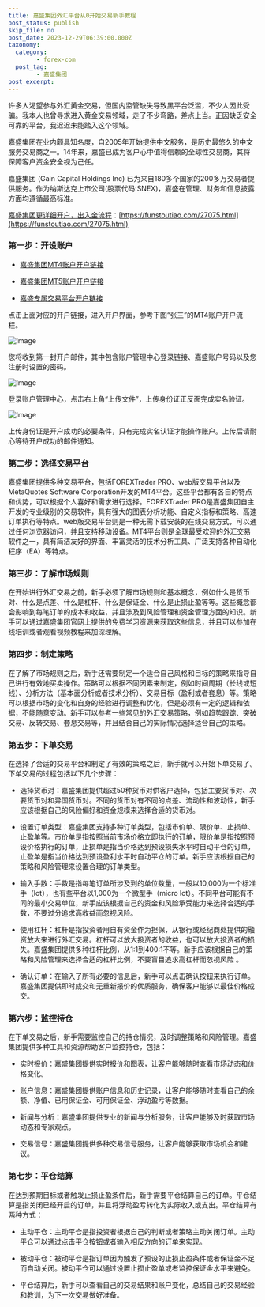 ```yaml
---
title: 嘉盛集团外汇平台从0开始交易新手教程
post_status: publish
skip_file: no
post_date: 2023-12-29T06:39:00.000Z
taxonomy:
  category:
        - forex-com
  post_tag:
        - 嘉盛集团
post_excerpt: 
---
```

许多人渴望参与外汇黄金交易，但国内监管缺失导致黑平台泛滥，不少人因此受骗。我本人也曾寻求进入黄金交易领域，走了不少弯路，差点上当。正因缺乏安全可靠的平台，我迟迟未能踏入这个领域。

嘉盛集团在业内颇具知名度，自2005年开始提供中文服务，是历史最悠久的中文服务交易商之一。14年来，嘉盛已成为客户心中值得信赖的全球性交易商，其将保障客户资金安全视为己任。

嘉盛集团 (Gain Capital Holdings Inc) 已为来自180多个国家的200多万交易者提供服务。作为纳斯达克上市公司(股票代码:SNEX)，嘉盛在管理、财务和信息披露方面均遵循最高标准。

[嘉盛集团更详细开户，出入金流程](https://funstoutiao.com/27075.html)：[https://funstoutiao.com/27075.html](https://funstoutiao.com/27075.html)

### 第一步：开设账户

* [嘉盛集团MT4账户开户链接](https://s.ssgg.net/jsmt4)

* [嘉盛集团MT5账户开户链接](https://s.ssgg.net/jsmt5)

* [嘉盛专属交易平台开户链接](https://s.ssgg.net/js)

点击上面对应的开户链接，进入开户界面，参考下图“张三”的MT4账户开户流程。

![Image](https://prod-files-secure.s3.us-west-2.amazonaws.com/39ed1227-6d7d-4570-be36-9ccd4a2c4241/7a167aea-686b-400d-af59-4e18eb607a40/640.png?X-Amz-Algorithm=AWS4-HMAC-SHA256&X-Amz-Content-Sha256=UNSIGNED-PAYLOAD&X-Amz-Credential=ASIAZI2LB4665Q5YRQIT%2F20250903%2Fus-west-2%2Fs3%2Faws4_request&X-Amz-Date=20250903T101308Z&X-Amz-Expires=3600&X-Amz-Security-Token=IQoJb3JpZ2luX2VjENn%2F%2F%2F%2F%2F%2F%2F%2F%2F%2FwEaCXVzLXdlc3QtMiJHMEUCIQDxhgzetY8xOCaweOAMlIJHXhQCDC80XPbCLgg0lSOVuwIgJUf%2F3ZZCjm1dkfbjpF1v21cQiIs97vPhFnXoJZfkfFwq%2FwMIQhAAGgw2Mzc0MjMxODM4MDUiDEVeN2H1uusa7Mv6nSrcA7OQNsz%2F4iDB3AvOu970s360syWltb6P%2F%2BpIFBEcm%2FdpCxR%2F%2BHOyJ7X6Hw7yivZrrtDz81jyo81ZjiKsAc20Z0hjko8jyXV5rocWFlcgNxZbMnxhEr26LRzryotEPINgXUTisEZo9pnrHhtzCnomtim2h7zigWpg1cQIkolHDYKYZzCBGhzTmSpzXRgm%2Fv0L3MPTNSFgXc0jh%2BKy859bEGorLIP%2BXy01SOnF0%2B%2FMbGHgDTpfKf%2FLA%2FwGJsDgROAJRJFBAAxsDYgaGqxrrhtiU8T0BGgOAJMHf%2FMdzjh80owwIAKD0cl4nvq8MgwwAqv8GdJvP0x4M9ixnvEpqilHOSG3TE%2FQmovzgqkvnnGpLqPtWkrJEg6ABzv6umOxBLEidrlTHVSO5LeqOueVh7SzZ%2BJAA3lu6hHhGERCAsw05hTmVIUAQPraTR7Uwh8FRytCcIJ6zKlrip2ZnnGyy5HQ7HJ32%2BEIO6i%2F6aQwDQhnDJgjszB4iv8uJeY5V5eh3Blsale7i3FP3Dnyod3pKBi8WSbMZefjFfUqbiDYsi8I5qiJoAiSvBYMctEZF%2Fw0Mry%2Fo8dqzdLHc50FL8B4hZJ2lD56HzBdHqUdJigTwZjVX4gcZgtnWuI3fsnBTmfjMLuF4MUGOqUB98sM3lsdzSphUcsCNowTK9Aap2MKGqP9xAklYYl7Y0gy9TpHu9w6f17DwjrmSmgY48CMzAo%2FUR%2FqefrbSxDqPKkEOAOATKOJaNgcOZYTSvDVqLvWvIFhwlkug0zD3Asqnr8JaMhwuAP2Ub04qDvhe9%2Fidu5G3n6aZxr%2BGvuB7vsA4Dv0fN8NzA5BdhRqrYaftRSZpuJwXwT4Xk%2BYfHNyF7HXQVoW&X-Amz-Signature=c8624219df484481befbd9c9c7c6480a2f5d1a19e7d793cc362f214113dc4804&X-Amz-SignedHeaders=host&x-amz-checksum-mode=ENABLED&x-id=GetObject)

您将收到第一封开户邮件，其中包含账户管理中心登录链接、嘉盛账户号码以及您注册时设置的密码。

![Image](https://prod-files-secure.s3.us-west-2.amazonaws.com/39ed1227-6d7d-4570-be36-9ccd4a2c4241/eaa1c6b3-2877-4284-a0e1-530e222c27fb/image.png?X-Amz-Algorithm=AWS4-HMAC-SHA256&X-Amz-Content-Sha256=UNSIGNED-PAYLOAD&X-Amz-Credential=ASIAZI2LB4665Q5YRQIT%2F20250903%2Fus-west-2%2Fs3%2Faws4_request&X-Amz-Date=20250903T101308Z&X-Amz-Expires=3600&X-Amz-Security-Token=IQoJb3JpZ2luX2VjENn%2F%2F%2F%2F%2F%2F%2F%2F%2F%2FwEaCXVzLXdlc3QtMiJHMEUCIQDxhgzetY8xOCaweOAMlIJHXhQCDC80XPbCLgg0lSOVuwIgJUf%2F3ZZCjm1dkfbjpF1v21cQiIs97vPhFnXoJZfkfFwq%2FwMIQhAAGgw2Mzc0MjMxODM4MDUiDEVeN2H1uusa7Mv6nSrcA7OQNsz%2F4iDB3AvOu970s360syWltb6P%2F%2BpIFBEcm%2FdpCxR%2F%2BHOyJ7X6Hw7yivZrrtDz81jyo81ZjiKsAc20Z0hjko8jyXV5rocWFlcgNxZbMnxhEr26LRzryotEPINgXUTisEZo9pnrHhtzCnomtim2h7zigWpg1cQIkolHDYKYZzCBGhzTmSpzXRgm%2Fv0L3MPTNSFgXc0jh%2BKy859bEGorLIP%2BXy01SOnF0%2B%2FMbGHgDTpfKf%2FLA%2FwGJsDgROAJRJFBAAxsDYgaGqxrrhtiU8T0BGgOAJMHf%2FMdzjh80owwIAKD0cl4nvq8MgwwAqv8GdJvP0x4M9ixnvEpqilHOSG3TE%2FQmovzgqkvnnGpLqPtWkrJEg6ABzv6umOxBLEidrlTHVSO5LeqOueVh7SzZ%2BJAA3lu6hHhGERCAsw05hTmVIUAQPraTR7Uwh8FRytCcIJ6zKlrip2ZnnGyy5HQ7HJ32%2BEIO6i%2F6aQwDQhnDJgjszB4iv8uJeY5V5eh3Blsale7i3FP3Dnyod3pKBi8WSbMZefjFfUqbiDYsi8I5qiJoAiSvBYMctEZF%2Fw0Mry%2Fo8dqzdLHc50FL8B4hZJ2lD56HzBdHqUdJigTwZjVX4gcZgtnWuI3fsnBTmfjMLuF4MUGOqUB98sM3lsdzSphUcsCNowTK9Aap2MKGqP9xAklYYl7Y0gy9TpHu9w6f17DwjrmSmgY48CMzAo%2FUR%2FqefrbSxDqPKkEOAOATKOJaNgcOZYTSvDVqLvWvIFhwlkug0zD3Asqnr8JaMhwuAP2Ub04qDvhe9%2Fidu5G3n6aZxr%2BGvuB7vsA4Dv0fN8NzA5BdhRqrYaftRSZpuJwXwT4Xk%2BYfHNyF7HXQVoW&X-Amz-Signature=d52a6c9869a387b9bb2ed81e4c01ecf7b0ea19cab4c4d26a70e6e164c438e870&X-Amz-SignedHeaders=host&x-amz-checksum-mode=ENABLED&x-id=GetObject)

登录账户管理中心，点击右上角“上传文件”，上传身份证正反面完成实名验证。

![Image](https://prod-files-secure.s3.us-west-2.amazonaws.com/39ed1227-6d7d-4570-be36-9ccd4a2c4241/54090639-09fc-46b4-a135-e0289f707147/image.png?X-Amz-Algorithm=AWS4-HMAC-SHA256&X-Amz-Content-Sha256=UNSIGNED-PAYLOAD&X-Amz-Credential=ASIAZI2LB4665Q5YRQIT%2F20250903%2Fus-west-2%2Fs3%2Faws4_request&X-Amz-Date=20250903T101308Z&X-Amz-Expires=3600&X-Amz-Security-Token=IQoJb3JpZ2luX2VjENn%2F%2F%2F%2F%2F%2F%2F%2F%2F%2FwEaCXVzLXdlc3QtMiJHMEUCIQDxhgzetY8xOCaweOAMlIJHXhQCDC80XPbCLgg0lSOVuwIgJUf%2F3ZZCjm1dkfbjpF1v21cQiIs97vPhFnXoJZfkfFwq%2FwMIQhAAGgw2Mzc0MjMxODM4MDUiDEVeN2H1uusa7Mv6nSrcA7OQNsz%2F4iDB3AvOu970s360syWltb6P%2F%2BpIFBEcm%2FdpCxR%2F%2BHOyJ7X6Hw7yivZrrtDz81jyo81ZjiKsAc20Z0hjko8jyXV5rocWFlcgNxZbMnxhEr26LRzryotEPINgXUTisEZo9pnrHhtzCnomtim2h7zigWpg1cQIkolHDYKYZzCBGhzTmSpzXRgm%2Fv0L3MPTNSFgXc0jh%2BKy859bEGorLIP%2BXy01SOnF0%2B%2FMbGHgDTpfKf%2FLA%2FwGJsDgROAJRJFBAAxsDYgaGqxrrhtiU8T0BGgOAJMHf%2FMdzjh80owwIAKD0cl4nvq8MgwwAqv8GdJvP0x4M9ixnvEpqilHOSG3TE%2FQmovzgqkvnnGpLqPtWkrJEg6ABzv6umOxBLEidrlTHVSO5LeqOueVh7SzZ%2BJAA3lu6hHhGERCAsw05hTmVIUAQPraTR7Uwh8FRytCcIJ6zKlrip2ZnnGyy5HQ7HJ32%2BEIO6i%2F6aQwDQhnDJgjszB4iv8uJeY5V5eh3Blsale7i3FP3Dnyod3pKBi8WSbMZefjFfUqbiDYsi8I5qiJoAiSvBYMctEZF%2Fw0Mry%2Fo8dqzdLHc50FL8B4hZJ2lD56HzBdHqUdJigTwZjVX4gcZgtnWuI3fsnBTmfjMLuF4MUGOqUB98sM3lsdzSphUcsCNowTK9Aap2MKGqP9xAklYYl7Y0gy9TpHu9w6f17DwjrmSmgY48CMzAo%2FUR%2FqefrbSxDqPKkEOAOATKOJaNgcOZYTSvDVqLvWvIFhwlkug0zD3Asqnr8JaMhwuAP2Ub04qDvhe9%2Fidu5G3n6aZxr%2BGvuB7vsA4Dv0fN8NzA5BdhRqrYaftRSZpuJwXwT4Xk%2BYfHNyF7HXQVoW&X-Amz-Signature=99998bcd223ff960caea043b7b1aa0d0d53b4622aea8091acb9a42d32e34285a&X-Amz-SignedHeaders=host&x-amz-checksum-mode=ENABLED&x-id=GetObject)

上传身份证是开户成功的必要条件，只有完成实名认证才能操作账户。上传后请耐心等待开户成功的邮件通知。

### 第二步：选择交易平台

嘉盛集团提供多种交易平台，包括FOREXTrader PRO、web版交易平台以及MetaQuotes Software Corporation开发的MT4平台。这些平台都有各自的特点和优势，可以根据个人喜好和需求进行选择。FOREXTrader PRO是嘉盛集团自主开发的专业级别的交易软件，具有强大的图表分析功能、自定义指标和策略、高速订单执行等特点。web版交易平台则是一种无需下载安装的在线交易方式，可以通过任何浏览器访问，并且支持移动设备。MT4平台则是全球最受欢迎的外汇交易软件之一，具有简洁友好的界面、丰富灵活的技术分析工具、广泛支持各种自动化程序（EA）等特点。

### 第三步：了解市场规则

在开始进行外汇交易之前，新手必须了解市场规则和基本概念，例如什么是货币对、什么是点差、什么是杠杆、什么是保证金、什么是止损止盈等等。这些概念都会影响到每笔订单的成本和收益，并且涉及到风险管理和资金管理方面的知识。新手可以通过嘉盛集团官网上提供的免费学习资源来获取这些信息，并且可以参加在线培训或者观看视频教程来加深理解。

### 第四步：制定策略

在了解了市场规则之后，新手还需要制定一个适合自己风格和目标的策略来指导自己进行有效地买卖操作。策略可以根据不同因素来制定，例如时间周期（长线或短线）、分析方法（基本面分析或者技术分析）、交易目标（盈利或者套息）等。策略可以根据市场的变化和自身的经验进行调整和优化，但是必须有一定的逻辑和依据，不能随意变动。新手可以参考一些常见的外汇交易策略，例如趋势跟踪、突破交易、反转交易、套息交易等，并且结合自己的实际情况选择适合自己的策略。

### 第五步：下单交易

在选择了合适的交易平台和制定了有效的策略之后，新手就可以开始下单交易了。下单交易的过程包括以下几个步骤：

* 选择货币对：嘉盛集团提供超过50种货币对供客户选择，包括主要货币对、次要货币对和异国货币对。不同的货币对有不同的点差、流动性和波动性，新手应该根据自己的风险偏好和资金规模来选择合适的货币对。

* 设置订单类型：嘉盛集团支持多种订单类型，包括市价单、限价单、止损单、止盈单等。市价单是指按照当前市场价格立即执行的订单，限价单是指按照预设价格执行的订单，止损单是指当价格达到预设损失水平时自动平仓的订单，止盈单是指当价格达到预设盈利水平时自动平仓的订单。新手应该根据自己的策略和风险管理来设置合理的订单类型。

* 输入手数：手数是指每笔订单所涉及到的单位数量，一般以10,000为一个标准手（lot），也有些平台以1,000为一个微型手（micro lot）。不同平台可能有不同的最小交易单位，新手应该根据自己的资金和风险承受能力来选择合适的手数，不要过分追求高收益而忽视风险。

* 使用杠杆：杠杆是指投资者用自有资金作为担保，从银行或经纪商处提供的融资放大来进行外汇交易。杠杆可以放大投资者的收益，也可以放大投资者的损失。嘉盛集团提供多种杠杆比例，从1:1到400:1不等。新手应该根据自己的策略和风险管理来选择合适的杠杆比例，不要盲目追求高杠杆而忽视风险 。

* 确认订单：在输入了所有必要的信息后，新手可以点击确认按钮来执行订单。嘉盛集团提供即时成交和无重新报价的优质服务，确保客户能够以最佳价格成交。

### 第六步：监控持仓

在下单交易之后，新手需要监控自己的持仓情况，及时调整策略和风险管理。嘉盛集团提供多种工具和资源帮助客户监控持仓，包括：

* 实时报价：嘉盛集团提供实时报价和图表，让客户能够随时查看市场动态和价格变化。

* 账户信息：嘉盛集团提供账户信息和历史记录，让客户能够随时查看自己的余额、净值、已用保证金、可用保证金、浮动盈亏等数据。

* 新闻与分析：嘉盛集团提供专业的新闻与分析服务，让客户能够及时获取市场动态和专家观点。

* 交易信号：嘉盛集团提供多种交易信号服务，让客户能够获取市场机会和建议。

### 第七步：平仓结算

在达到预期目标或者触发止损止盈条件后，新手需要平仓结算自己的订单。平仓结算是指关闭已经开启的订单，并且将浮动盈亏转化为实际收入或支出。平仓结算有两种方式：

* 主动平仓：主动平仓是指投资者根据自己的判断或者策略主动关闭订单。主动平仓可以通过点击平仓按钮或者输入相反方向的订单来实现。

* 被动平仓：被动平仓是指订单因为触发了预设的止损止盈条件或者保证金不足而自动关闭。被动平仓可以通过设置止损止盈单或者监控保证金水平来避免。

* 平仓结算后，新手可以查看自己的交易结果和账户变化，总结自己的交易经验和教训，为下一次交易做好准备。